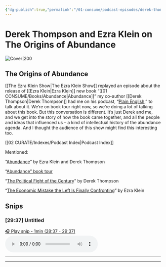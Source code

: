 ```yaml
---
{"dg-publish":true,"permalink":"/01-consume/podcast-episodes/derek-thompson-and-ezra-klein-on-the-origins-of-abundance/","title":"Derek Thompson and Ezra Klein on The Origins of Abundance","tags":["podcasts","abundance"]}
---
```


# Derek Thompson and Ezra Klein on The Origins of Abundance


![Cover|200](https://wsrv.nl/?url=https%3A%2F%2Fimage.simplecastcdn.com%2Fimages%2F52528093-7778-44d3-b188-e2a3c58e2a2b%2F05b8e014-5152-4854-8fcb-c4a9d3da2114%2F3000x3000%2Fnyt-ezraklein-albumartwork-3000px-2.jpg%3Faid%3Drss_feed&w=200&h=200)


## The Origins of Abundance

[[The Ezra Klein Show\|The Ezra Klein Show]] replayed an episode about the release of [[Ezra Klein\|Ezra Klein]] new book “[[01 CONSUME/Books/Abundance\|Abundance]]” my co-author [[Derek Thompson\|Derek Thompson]] had me on his podcast, “[Plain English](https://www.theringer.com/podcasts/plain-english-with-derek-thompson),” to talk about it. We’re on book tour right now, so we’re doing a lot of talking about this book. But this conversation is different. It’s just Derek and me, and we get into the story of how the book came together, and all the people and ideas that influenced us – a kind of intellectual history of the abundance agenda. And I thought the audience of this show might find this interesting too.  

[[02 CURATE/Indexes/Podcast Index\|Podcast Index]]

Mentioned:

“[Abundance](https://www.simonandschuster.com/books/Abundance/Ezra-Klein/9781668023488)” by Ezra Klein and Derek Thompson

“[Abundance” book tour](https://www.simonandschuster.com/p/abundance-tour)

“[The Political Fight of the Century](https://www.theatlantic.com/ideas/archive/2025/03/abundance-americas-next-political-order/682069/)” by Derek Thompson

“[The Economic Mistake the Left Is Finally Confronting](https://www.nytimes.com/2021/09/19/opinion/supply-side-progressivism.html)” by Ezra Klein
## Snips


### [29:37] Untitled


[🎧 Play snip - 1min️ (28:37 - 29:37)](https://share.snipd.com/snip/02296c50-bd80-45e1-9ce0-88c634b00f1d)
<audio controls> <source src="https://dts.podtrac.com/redirect.mp3/pdst.fm/e/pfx.vpixl.com/6qj4J/nyt.simplecastaudio.com/3026b665-46df-4d18-98e9-d1ce16bbb1df/episodes/db4fd4a6-8c37-44c5-8884-963ecf82ff9b/audio/128/default.mp3?aid=rss_feed&awCollectionId=3026b665-46df-4d18-98e9-d1ce16bbb1df&awEpisodeId=db4fd4a6-8c37-44c5-8884-963ecf82ff9b&feed=kEKXbjuJ#t=28:37,29:37"> </audio>




---




---


